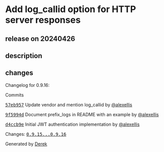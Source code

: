 # Add log_callid option for HTTP server responses

## release on 20240426

## description

## changes

Changelog for 0.9.16:

Commits

<a class="commit-link" data-hovercard-type="commit" data-hovercard-url="https://github.com/openfaas/of-watchdog/commit/57eb957911860cafcf3ca7cd570d87d9719b62c6/hovercard" href="https://github.com/openfaas/of-watchdog/commit/57eb957911860cafcf3ca7cd570d87d9719b62c6"><tt>57eb957</tt></a> Update vendor and mention log_callid by <a class="user-mention notranslate" data-hovercard-type="user" data-hovercard-url="/users/alexellis/hovercard" data-octo-click="hovercard-link-click" data-octo-dimensions="link_type:self" href="https://github.com/alexellis">@alexellis</a>

<a class="commit-link" data-hovercard-type="commit" data-hovercard-url="https://github.com/openfaas/of-watchdog/commit/9f5994d019fbd7d93799be10ff8ec1ebfe8723ef/hovercard" href="https://github.com/openfaas/of-watchdog/commit/9f5994d019fbd7d93799be10ff8ec1ebfe8723ef"><tt>9f5994d</tt></a> Document prefix_logs in README with an example by <a class="user-mention notranslate" data-hovercard-type="user" data-hovercard-url="/users/alexellis/hovercard" data-octo-click="hovercard-link-click" data-octo-dimensions="link_type:self" href="https://github.com/alexellis">@alexellis</a>

<a class="commit-link" data-hovercard-type="commit" data-hovercard-url="https://github.com/openfaas/of-watchdog/commit/d4ccb9ecaa5735180a43a0ce71671a6a80a1fc6b/hovercard" href="https://github.com/openfaas/of-watchdog/commit/d4ccb9ecaa5735180a43a0ce71671a6a80a1fc6b"><tt>d4ccb9e</tt></a> Initial JWT authentication implementation by <a class="user-mention notranslate" data-hovercard-type="user" data-hovercard-url="/users/alexellis/hovercard" data-octo-click="hovercard-link-click" data-octo-dimensions="link_type:self" href="https://github.com/alexellis">@alexellis</a>

Changes: <a class="commit-link" href="https://github.com/openfaas/of-watchdog/compare/0.9.15...0.9.16"><tt>0.9.15...0.9.16</tt></a>

Generated by <a href="https://github.com/alexellis/derek/">Derek</a>

